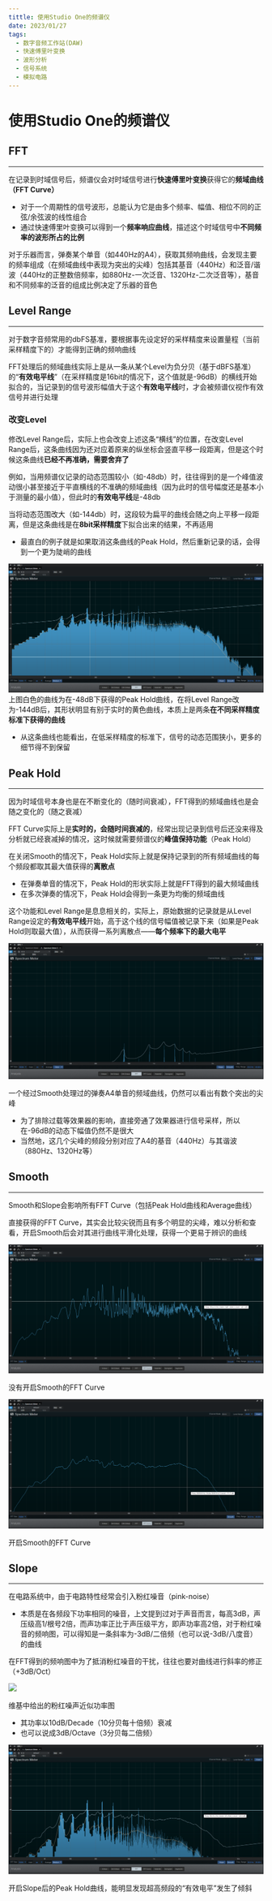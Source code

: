 ```yaml
---
tittle: 使用Studio One的频谱仪
date: 2023/01/27
tags: 
  - 数字音频工作站(DAW)
  - 快速傅里叶变换
  - 波形分析
  - 信号系统
  - 模拟电路
---
```

# 使用Studio One的频谱仪

## FFT
---
在记录到时域信号后，频谱仪会对时域信号进行**快速傅里叶变换**获得它的**频域曲线（FFT Curve）**
- 对于一个周期性的信号波形，总能认为它是由多个频率、幅值、相位不同的正弦/余弦波的线性组合
- 通过快速傅里叶变换可以得到一个**频率响应曲线**，描述这个时域信号中**不同频率的波形所占的比例**

对于乐器而言，弹奏某个单音（如440Hz的A4），获取其频响曲线，会发现主要的频率组成（在频域曲线中表现为突出的尖峰）包括其基音（440Hz）和泛音/谐波（440Hz的正整数倍频率，如880Hz-一次泛音、1320Hz-二次泛音等），基音和不同频率的泛音的组成比例决定了乐器的音色

## Level Range
---
对于数字音频常用的dbFS基准，要根据事先设定好的采样精度来设置量程（当前采样精度下的）才能得到正确的频响曲线

FFT处理后的频域曲线实际上是从一条从某个Level为负分贝（基于dBFS基准）的“**有效电平线**”（在采样精度是16bit的情况下，这个值就是-96dB）的横线开始拟合的，当记录到的信号波形幅值大于这个**有效电平线**时，才会被频谱仪视作有效信号并进行处理

### 改变Level 
修改Level Range后，实际上也会改变上述这条“横线”的位置，在改变Level Range后，这条曲线因为还对应着原来的纵坐标会竖直平移一段距离，但是这个时候这条曲线**已经不再准确，需要舍弃了**

例如，当用频谱仪记录的动态范围较小（如-48db）时，往往得到的是一个峰值波动很小甚至接近于平直横线的不准确的频域曲线（因为此时的信号幅度还是基本小于测量的最小值），但此时的**有效电平线**是-48db

当将动态范围改大（如-144db）时，这段较为扁平的曲线会随之向上平移一段距离，但是这条曲线是在**8bit采样精度**下拟合出来的结果，不再适用
- 最直白的例子就是如果取消这条曲线的Peak Hold，然后重新记录的话，会得到一个更为陡峭的曲线

![](20230127012501.png)
上图白色的曲线为在-48dB下获得的Peak Hold曲线，在将Level Range改为-144dB后，其形状明显有别于实时的黄色曲线，本质上是两条**在不同采样精度标准下获得的曲线**
- 从这条曲线也能看出，在低采样精度的标准下，信号的动态范围狭小，更多的细节得不到保留

## Peak Hold
---
因为时域信号本身也是在不断变化的（随时间衰减），FFT得到的频域曲线也是会随之变化的（随之衰减）

FFT Curve实际上是**实时的，会随时间衰减的**，经常出现记录到信号后还没来得及分析就已经衰减掉的情况，这时候就需要频谱仪的**峰值保持功能**（Peak Hold）

在关闭Smooth的情况下，Peak Hold实际上就是保持记录到的所有频域曲线的每个频段都取其最大值获得的**离散点**
- 在弹奏单音的情况下，Peak Hold的形状实际上就是FFT得到的最大频域曲线
- 在多次弹奏的情况下，Peak Hold会得到一条更为均衡的频域曲线

这个功能和Level Range是息息相关的，实际上，原始数据的记录就是从Level Range设定的**有效电平线**开始，高于这个线的信号幅值被记录下来（如果是Peak Hold则取最大值），从而获得一系列离散点——**每个频率下的最大电平**

![](20230127015634.png)

一个经过Smooth处理过的弹奏A4单音的频域曲线，仍然可以看出有数个突出的尖峰
- 为了排除过载等效果器的影响，直接旁通了效果器进行信号采样，所以在-96dB的动态下幅值仍然不是很大
- 当然地，这几个尖峰的频段分别对应了A4的基音（440Hz）与其谐波（880Hz、1320Hz等）

## Smooth
---
Smooth和Slope会影响所有FFT Curve（包括Peak Hold曲线和Average曲线）

直接获得的FFT Curve，其实会比较尖锐而且有多个明显的尖峰，难以分析和查看，开启Smooth后会对其进行曲线平滑化处理，获得一个更易于辨识的曲线

![](20230127012745.png)

没有开启Smooth的FFT Curve

![](20230127012758.png)

开启Smooth的FFT Curve
## Slope
---
在电路系统中，由于电路特性经常会引入粉红噪音（pink-noise）
- 本质是在各频段下功率相同的噪音，上文提到过对于声音而言，每高3dB，声压级高1/根号2倍，而声功率正比于声压级平方，即声功率高2倍，对于粉红噪音的频响图，可以得知是一条斜率为-3dB/二倍频（也可以说-3dB/八度音）的曲线

在FFT得到的频响图中为了抵消粉红噪音的干扰，往往也要对曲线进行斜率的修正（+3dB/Oct）

![](https://upload.wikimedia.org/wikipedia/commons/7/7a/Pink_noise_spectrum.png)

维基中给出的粉红噪声近似功率图
- 其功率以10dB/Decade（10分贝每十倍频）衰减
- 也可以说成3dB/Octave（3分贝每二倍频）

![](20230127013030.png)

开启Slope后的Peak Hold曲线，能明显发现超高频段的“有效电平”发生了倾斜